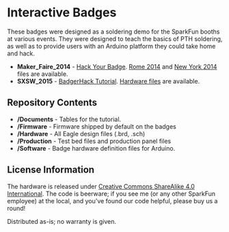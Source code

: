 Interactive Badges
==================
 
 
 These badges were designed as a soldering demo for the SparkFun booths at various events. 
 They were designed to teach the basics of PTH soldering, as well as to provide users with an Arduino platform they could take home and hack.
 
 
 * **Maker_Faire_2014** -  [Hack Your Badge](https://learn.sparkfun.com/tutorials/hacking-your-maker-faire-badge). [Rome 2014](https://github.com/sparkfun/Interactive_Badges/tree/Rome) and [New York 2014](https://github.com/sparkfun/Interactive_Badges/tree/New-York) files are available.
 * **SXSW_2015** - [BadgerHack Tutorial](http://sfe.io/t349). [Hardware files](https://github.com/sparkfun/Interactive_Badges/tree/sxsw2015) are available. 

 Repository Contents
-------------------

* **/Documents** - Tables for the tutorial.
* **/Firmware** - Firmware shipped by default on the badges
* **/Hardware** - All Eagle design files (.brd, .sch)
* **/Production** - Test bed files and production panel files
* **/Software** - Badge hardware definition files for Arduino. 

License Information
-------------------
The hardware is released under [Creative Commons ShareAlike 4.0 International](https://creativecommons.org/licenses/by-sa/4.0/).
The code is beerware; if you see me (or any other SparkFun employee) at the local, and you've found our code helpful, please buy us a round!

Distributed as-is; no warranty is given.
